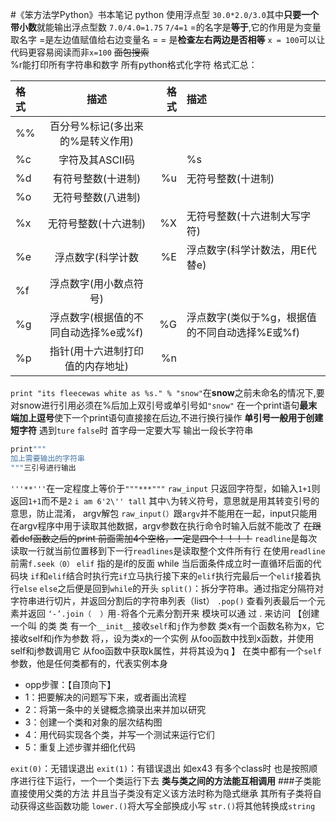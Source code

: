#《笨方法学Python》书本笔记
python 使用浮点型 `30.0*2.0/3.0`其中**只要一个带小数**就能输出浮点型数
`7.0/4.0=1.75`     `7/4=1`
=的名字是**等于**,它的作用是为变量取名字
=是左边值赋值给右边变量名
 = = 是**检查左右两边是否相等**
`x = 100`可以让代码更容易阅读而非`x=100`
~~面包搜索~~  
%r能打印所有字符串和数字
所有python格式化字符
格式汇总：

|格式|	描述	                        |        格式	|               描述|
|:--|:------------------------:   | ------------:|:------------------|
|%%	|百分号%标记(多出来的%是转义作用)	|  	            |                   |
|%c	|字符及其ASCII码|                |	%s	        |       字符串       |
|%d	|有符号整数(十进制)	            |    %u	        |  无符号整数(十进制) |
|%o	|无符号整数(八进制)             |	 	        |                    |
|%x	|无符号整数(十六进制)	        |       %X	    |无符号整数(十六进制大写字符)|
|%e	|浮点数字(科学计数               |        %E	    |    浮点数字(科学计数法，用E代替e)|
|%f	|浮点数字(用小数点符号)	 	    |
|%g	|浮点数字(根据值的不同自动选择%e或%f)|	%G	    |   浮点数字(类似于%g，根据值的不同自动选择%E或%f)|
|%p	|指针(用十六进制打印值的内存地址)	|%n|

`print "its fleecewas white as %s." % "snow"`在**snow**之前未命名的情况下,要对snow进行引用必须在%后加上双引号或单引号如`"snow"`
在一个print语句**最末端加上逗号**使下一个print语句直接接在后边,不进行换行操作
**单引号一般用于创建短字符**
遇到`ture`  `false`时 首字母一定要大写
输出一段长字符串
```python
print"""
加上需要输出的字符串
"""三引号进行输出
```

`'''**'''`在一定程度上等价于`"""***"""`
`raw_input` 只返回字符型，如输入`1+1`则返回`1+1`而不是`2`
`i am 6'2\'' tall` 其中`\`为转义符号，意思就是用其转变引号的意思，防止混淆，
argv解包
`raw_input(）`跟`argv`并不能用在一起，input只能用在argv程序中用于读取其他数据，argv参数在执行命令时输入后就不能改了
~~在跟着def函数之后的print 前面需加4个空格，一定是四个！！！！~~
`readline`是每次读取一行就当前位置移到下一行`readlines`是读取整个文件所有行
在使用`readline`前需`f.seek（0）`
`elif`  指的是if的反面
while 当后面条件成立时一直循环后面的代码块
`if`和`elif`结合时执行完`if`立马执行接下来的`elif`执行完最后一个`elif`接着执行`else`   `else`之后便是回到`while`的开头
`split()`：拆分字符串。通过指定分隔符对字符串进行切片，并返回分割后的字符串列表（list）
`.pop()`  查看列表最后一个元素并返回
`‘-’.join（  ）`用`-`将各个元素分割开来
模块可以通 过  . 来访问
【创建一个叫   的类
类  有一个`__init__`接收`self`和`j`作为参数
类x有一个函数名称为x，它接收self和j作为参数
将，，设为类x的一个实例
从foo函数中找到x函数，并使用self和j参数调用它
从foo函数中获取k属性，并将其设为q
】
 在类中都有一个`self`参数，他是任何类都有的，代表实例本身

- opp步骤：【自顶向下】
- 1：把要解决的问题写下来，或者画出流程
- 2：将第一条中的关键概念摘录出来并加以研究
- 3：创建一个类和对象的层次结构图
- 4：用代码实现各个类，并写一个测试来运行它们
- 5：重复上述步骤并细化代码

`exit(0)`：无错误退出
`exit(1)`：有错误退出
如ex43 有多个class时 也是按照顺序进行往下运行，一个一个类运行下去
**类与类之间的方法能互相调用**
###子类能直接使用父类的方法 并且当子类没有定义该方法时称为隐式继承  其所有子类将自动获得这些函数功能
`lower.()`将大写全部换成小写
`str.()`将其他转换成`string`
